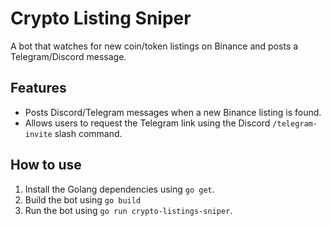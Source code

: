 # Crypto Listing Sniper

A bot that watches for new coin/token listings on Binance and posts a Telegram/Discord message.

## Features

- Posts Discord/Telegram messages when a new Binance listing is found.
- Allows users to request the Telegram link using the Discord `/telegram-invite` slash command.

## How to use

1. Install the Golang dependencies using `go get`.
2. Build the bot using `go build`
3. Run the bot using `go run crypto-listings-sniper`.
